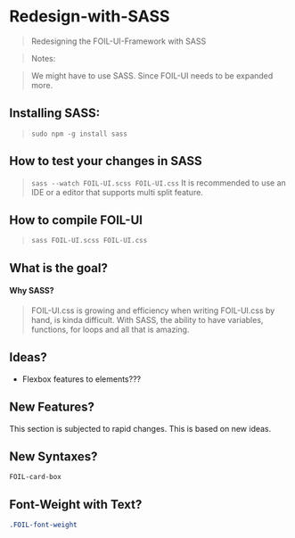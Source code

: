 # Redesign-with-SASS 
> Redesigning the FOIL-UI-Framework with SASS 


> Notes:

> We might have to use SASS. Since FOIL-UI needs to be expanded more. 



## Installing SASS: 

> `sudo npm -g install sass`

## How to test your changes in SASS

> `sass --watch FOIL-UI.scss FOIL-UI.css`
> It is recommended to use an IDE or a editor that supports multi split 
> feature. 


## How to compile FOIL-UI

> `sass FOIL-UI.scss FOIL-UI.css`



## What is the goal? 

#### Why SASS? 
> FOIL-UI.css is growing and efficiency when writing FOIL-UI.css by hand, is kinda difficult.
> With SASS, the ability to have variables, functions, for loops and all that is amazing. 


## Ideas? 

* Flexbox features to elements???


## New Features? 
This section is subjected to rapid changes. This is based on new ideas. 

## New Syntaxes? 
```shell
FOIL-card-box
```

## Font-Weight with Text? 
``` css
.FOIL-font-weight
```